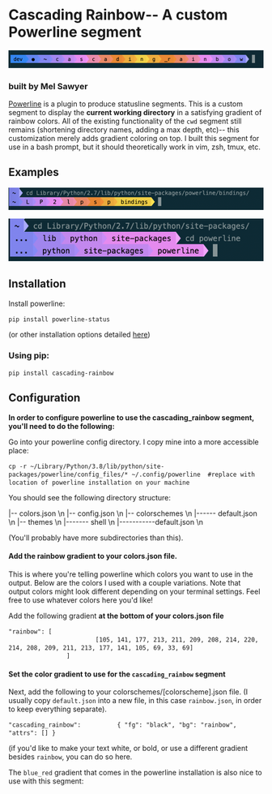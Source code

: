 # Cascading Rainbow-- A custom Powerline segment

![woot](1.png)

### built by Mel Sawyer

[Powerline](https://powerline.readthedocs.io/en/master/) is a plugin to produce statusline segments. This is a custom segment to display the **current working directory** in a satisfying gradient of rainbow colors. All of the existing functionality of the `cwd` segment still remains (shortening directory names, adding a max depth, etc)-- this customization merely adds gradient coloring on top. I built this segment for use in a bash prompt, but it should theoretically work in vim, zsh, tmux, etc. 

## Examples
![woot](2.png)

![woot](3.png)


## Installation

Install powerline: 
```
pip install powerline-status
```
(or other installation options detailed [here](https://powerline.readthedocs.io/en/master/installation.html))


### Using pip:
```
pip install cascading-rainbow
```

## Configuration

**In order to configure powerline to use the cascading_rainbow segment, you'll need to do the following:**

Go into your powerline config directory. I copy mine into a more accessible place:
```
cp -r ~/Library/Python/3.8/lib/python/site-packages/powerline/config_files/* ~/.config/powerline  #replace with location of powerline installation on your machine
```
You should see the following directory structure:

|-- colors.json \n
|-- config.json \n
|-- colorschemes \n
|------ default.json \n
|-- themes \n
|------- shell \n
|-----------default.json \n

(You'll probably have more subdirectories than this).
#### Add the rainbow gradient to your colors.json file.
This is where you're telling powerline which colors you want to use in the output. Below are the colors I used with a couple variations. Note that output colors might look different depending on your terminal settings. Feel free to use whatever colors here you'd like! 

Add the following gradient **at the bottom of your colors.json file** 
``` 
"rainbow": [
                        [105, 141, 177, 213, 211, 209, 208, 214, 220, 214, 208, 209, 211, 213, 177, 141, 105, 69, 33, 69]
                ]
```

#### Set the color gradient to use for the `cascading_rainbow` segment
Next, add the following to your colorschemes/[colorscheme].json file. (I usually copy `default.json` into a new file, in this case `rainbow.json`, in order to keep everything separate). 
```
"cascading_rainbow":          { "fg": "black", "bg": "rainbow", "attrs": [] }
```
(if you'd like to make your text white, or bold, or use a different gradient besides `rainbow`, you can do so here.

The `blue_red` gradient that comes in the powerline installation is also nice to use with this segment:




